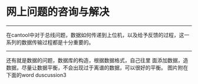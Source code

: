 #  网上问题的咨询与解决

---
在cantool中对于总线问题，数据如何传递到上位机，以及给予反馈的过程，这一系列的数据传输过程都是十分重要的。

---

还有就是数据的问题，数据库的构造，根据数据格式，自己往里 面添加数据，造数据，尽量让数据平衡，不会出现过于离谱的数据，可以很好的平衡。
图片附在下面的word  duscussion3
